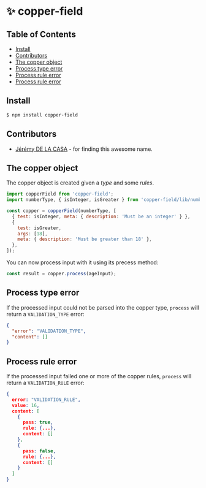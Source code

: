 # ✨ copper-field

## Table of Contents

- [Install](#install)
- [Contributors](#contributors)
- [The copper object](#the-copper-object)
- [Process type error](#process-type-error)
- [Process rule error](#process-rule-error)
- [Process rule error](#process-rule-error)

## Install

```bash
$ npm install copper-field
```

## Contributors

- [Jérémy DE LA CASA](https://github.com/jeremydelacasa) - for finding this awesome name.

## The copper object

The copper object is created given a _type_ and some _rules_.

```js
import copperField from 'copper-field';
import numberType, { isInteger, isGreater } from 'copper-field/lib/number';

const copper = copperField(numberType, [
  { test: isInteger, meta: { description: 'Must be an integer' } },
  {
    test: isGreater,
    args: [18],
    meta: { description: 'Must be greater than 18' },
  },
]);
```

You can now process input with it using its precess method:

```js
const result = copper.process(ageInput);
```

## Process type error

If the processed input could not be parsed into the copper type, `process` will return a `VALIDATION_TYPE` error:

```json
{
  "error": "VALIDATION_TYPE",
  "content": []
}
```

## Process rule error

If the processed input failed one or more of the copper rules, `process` will return a `VALIDATION_RULE` error:

```json
{
  error: "VALIDATION_RULE",
  value: 16,
  content: [
    {
      pass: true,
      rule: {...},
      content: []
    },
    {
      pass: false,
      rule: {...},
      content: []
    }
  ]
}
```
